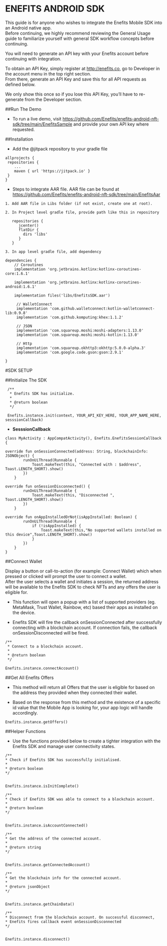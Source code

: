 # ENEFITS ANDROID SDK 

This guide is for anyone who wishes to integrate the Enefits Mobile SDK into an Android native app.  
Before continuing, we highly recommend reviewing the General Usage guide to familiarize yourself with general SDK workflow concepts before continuing.

You will need to generate an API key with your Enefits account before continuing with integration.

To obtain an API Key, simply register at http://enefits.co, go to Developer in the account menu in the top right section.  
From there, generate an API Key and save this for all API requests as defined below.  

We only show this once so if you lose this API Key, you’ll have to re-generate from the Developer section.


##Run The Demo

* To run a live demo, visit https://github.com/Enefits/enefits-android-nft-sdk/tree/main/EnefitsSample and provide your own API key where requested.


##Installation

* Add the @jitpack repository to your gradle file

```
allprojects {
 repositories {
	...
	maven { url 'https://jitpack.io' }
 }
}
```

* Steps to integrate AAR file. AAR file can be found at https://github.com/Enefits/enefits-android-nft-sdk/tree/main/EnefitsAar

```
1. Add AAR file in Libs folder (if not exist, create one at root).

2. In Project level gradle file, provide path like this in repository

   repositories {
      jcenter()
      flatDir {
        dirs 'libs'
      }
   }
   
3. In app level gradle file, add dependency

dependencies {
    // Coroutines
    implementation 'org.jetbrains.kotlinx:kotlinx-coroutines-core:1.6.1'
    
    implementation 'org.jetbrains.kotlinx:kotlinx-coroutines-android:1.6.1'

    implementation files('libs/EnefitsSDK.aar')

     // WalletConnect
     implementation 'com.github.walletconnect:kotlin-walletconnect-lib:0.9.8'
     implementation 'com.github.komputing:khex:1.1.2'

     // JSON
     implementation 'com.squareup.moshi:moshi-adapters:1.13.0'
     implementation 'com.squareup.moshi:moshi-kotlin:1.13.0'

     // Http
     implementation 'com.squareup.okhttp3:okhttp:5.0.0-alpha.3'
     implementation 'com.google.code.gson:gson:2.9.1'

}
```

#SDK SETUP

##Initialize The SDK

```
 /**
  * Enefits SDK has initialize.
  *
  * @return boolean
  */

 Enefits.instance.init(context, YOUR_API_KEY_HERE, YOUR_APP_NAME_HERE, sesssionCallback)
```

* **SesssionCallback** 

```
class MyActivity : AppCompatActivity(), Enefits.EnefitsSessionCallback {

override fun onSessionConnected(address: String, blockchainInfo: JSONObject) {
        runOnUiThread(Runnable {
            Toast.makeText(this, "Connected with : $address", Toast.LENGTH_SHORT).show()
        })
    }

override fun onSessionDisconnected() {
        runOnUiThread(Runnable {
            Toast.makeText(this, "Disconnected ", Toast.LENGTH_SHORT).show()
        })
    }

override fun onAppInstalledOrNot(isAppInstalled: Boolean) {
        runOnUiThread(Runnable {
            if (!isAppInstalled) {
                Toast.makeText(this,"No supported wallets installed on this device",Toast.LENGTH_SHORT).show()
            }
        })
    }
}
```




##Connect Wallet

 Display a button or call-to-action (for example: Connect Wallet) which when pressed or clicked will prompt the user to connect a wallet.  
 After the user selects a wallet and initiates a session, the returned address will be available to the Enefits SDK to check NFTs and any offers the user is eligible for.

 * This function will open a popup with a list of supported providers (eg. MetaMask, Trust Wallet, Rainbow, etc) based their apps as installed on the device.
 
 * Enefits SDK will fire the callback onSessionConnected after successfully connecting with a blockchain account. If connection fails, the callback onSessionDisconnected will be fired. 

 ```
 /**
  * Connect to a blockchain account.
  *
  * @return boolean
  */

 Enefits.instance.connectAccount()
 ```



##Get All Enefits Offers

* This method will return all Offers that the user is eligible for based on the address they provided when they connected their wallet.
  
* Based on the response from this method and the existence of a specific id value that the Mobile App is looking for, your app logic will handle accordingly.

 ```
 Enefits.instance.getOffers()
 ```



##Helper Functions

* Use the functions provided below to create a tighter integration with the Enefits SDK and manage user connectivity states.


 ```
/**
 * Check if Enefits SDK has successfully initialised.
 *
 * @return boolean
 */

 
 Enefits.instance.isInitComplete()
 ```

 ```
/**
 * Check if Enefits SDK was able to connect to a blockchain account.
 *
 * @return boolean
 */
 
 
 Enefits.instance.isAccountConnected()
 ```


 ```
/**
 * Get the address of the connected account.
 *
 * @return string
 */

 
 Enefits.instance.getConnectedAccount()
 ```


 ```
/**
 * Get the blockchain info for the connected account.
 *
 * @return jsonObject
 */

  
 Enefits.instance.getChainData()
 ```


 ```
/**
 * Disconnect from the blockchain account. On successful disconnect,
 * Enefits fires callback event onSessionDisconnected
 */

 
 Enefits.instance.disconnect()
 ```
	




